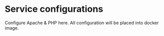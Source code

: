 Service configurations
======================

Configure Apache & PHP here. All configuration will be placed into docker image.